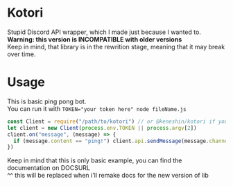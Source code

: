 # Kotori
Stupid Discord API wrapper, which I made just because I wanted to.   
**Warning: this version is INCOMPATIBLE with older versions**  
Keep in mind, that library is in the rewrition stage, meaning that it may break over time.
# Usage
This is basic ping pong bot.   
You can run it with `TOKEN="your token here" node fileName.js`
```js
const Client = require("/path/to/kotori") // or @keneshin/kotori if you downloaded it as package from github
let client = new Client(process.env.TOKEN || process.argv[2])
client.on("message", (message) => {
  if (message.content == "ping!") client.api.sendMessage(message.channel_id, "Pong!")
})
```
Keep in mind that this is only basic example, you can find the documentation on DOCSURL  
^^ this will be replaced when i'll remake docs for the new version of lib
